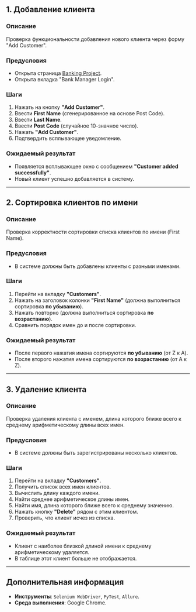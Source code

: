 ## **1. Добавление клиента**
### **Описание**
Проверка функциональности добавления нового клиента через форму "Add Customer".

### **Предусловия**
- Открыта страница [Banking Project](https://www.globalsqa.com/angularJs-protractor/BankingProject/#/manager).
- Открыта вкладка "Bank Manager Login".

### **Шаги**
1. Нажать на кнопку **"Add Customer"**.
2. Ввести **First Name** (сгенерированное на основе Post Code).
3. Ввести **Last Name**.
4. Ввести **Post Code** (случайное 10-значное число).
5. Нажать **"Add Customer"**.
6. Подтвердить всплывающее уведомление.

### **Ожидаемый результат**
- Появляется всплывающее окно с сообщением **"Customer added successfully"**.
- Новый клиент успешно добавляется в систему.

---

## **2. Сортировка клиентов по имени**
### **Описание**
Проверка корректности сортировки списка клиентов по имени (First Name).

### **Предусловия**
- В системе должны быть добавлены клиенты с разными именами.

### **Шаги**
1. Перейти на вкладку **"Customers"**.
2. Нажать на заголовок колонки **"First Name"** (должна выполниться сортировка **по убыванию**).
3. Нажать повторно (должна выполниться сортировка **по возрастанию**).
4. Сравнить порядок имен до и после сортировки.

### **Ожидаемый результат**
- После первого нажатия имена сортируются **по убыванию** (от Z к A).
- После второго нажатия имена сортируются **по возрастанию** (от A к Z).

---

## **3. Удаление клиента**
### **Описание**
Проверка удаления клиента с именем, длина которого ближе всего к среднему арифметическому длины всех имен.

### **Предусловия**
- В системе должны быть зарегистрированы несколько клиентов.

### **Шаги**
1. Перейти на вкладку **"Customers"**.
2. Получить список всех имен клиентов.
3. Вычислить длину каждого имени.
4. Найти среднее арифметическое длины имен.
5. Найти имя, длина которого ближе всего к среднему значению.
6. Нажать кнопку **"Delete"** рядом с этим клиентом.
7. Проверить, что клиент исчез из списка.

### **Ожидаемый результат**
- Клиент с наиболее близкой длиной имени к среднему арифметическому удаляется.
- В таблице этот клиент больше не отображается.

---

## **Дополнительная информация**
- **Инструменты**: `Selenium WebDriver`, `PyTest`, `Allure`.
- **Среда выполнения**: Google Chrome.